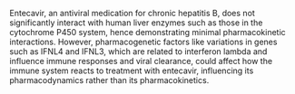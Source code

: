 Entecavir, an antiviral medication for chronic hepatitis B, does not significantly interact with human liver enzymes such as those in the cytochrome P450 system, hence demonstrating minimal pharmacokinetic interactions. However, pharmacogenetic factors like variations in genes such as IFNL4 and IFNL3, which are related to interferon lambda and influence immune responses and viral clearance, could affect how the immune system reacts to treatment with entecavir, influencing its pharmacodynamics rather than its pharmacokinetics.